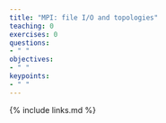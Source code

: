 ```yaml
---
title: "MPI: file I/O and topologies"
teaching: 0
exercises: 0
questions:
- " "
objectives:
- " "
keypoints:
- " "
---
```




{% include links.md %}





